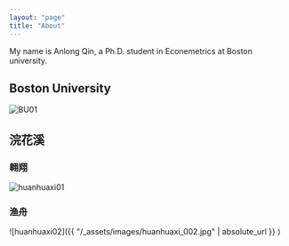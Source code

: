```yaml
---
layout: "page"
title: "About"
---
```


My name is Anlong Qin, a Ph.D. student in Econemetrics at Boston university.

## Boston University
![BU01](http://smartcollegeplanning.org/wp-content/uploads/2009/07/Boston-University1.jpg)

## 浣花溪
### 翱翔
![huanhuaxi01](https://raw.githubusercontent.com/YUNYISHENG/episode/gh-pages/_assets/images/huanhuaxi_001.jpg)

### 渔舟
![huanhuaxi02]({{ "/_assets/images/huanhuaxi_002.jpg" | absolute_url }} )
